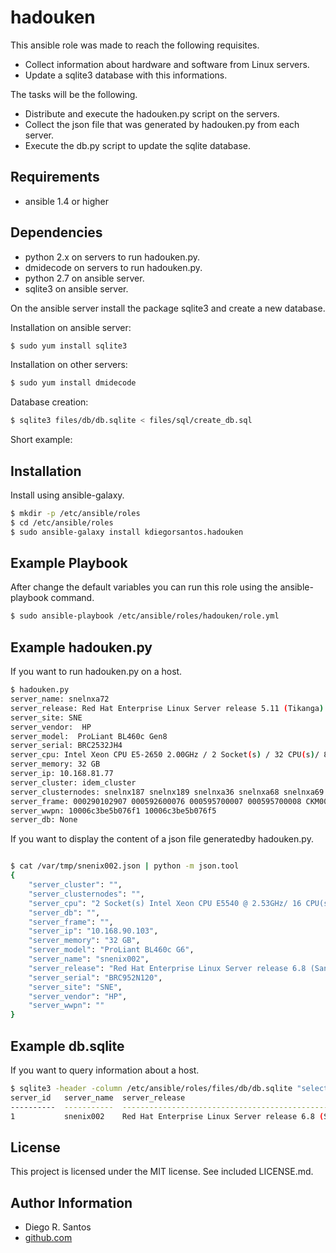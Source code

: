 hadouken
============

This ansible role was made to reach the following requisites.

+ Collect information about hardware and software from Linux servers.
+ Update a sqlite3 database with this informations.

The tasks will be the following.

+ Distribute and execute the hadouken.py script on the servers.
+ Collect the json file that was generated by hadouken.py from each server.
+ Execute the db.py script to update the sqlite database.

Requirements
------------

+ ansible 1.4 or higher

Dependencies
------------

+ python 2.x on servers to run hadouken.py.
+ dmidecode on servers to run hadouken.py.
+ python 2.7 on ansible server.
+ sqlite3 on ansible server.

On the ansible server install the package sqlite3 and create a new database.

Installation on ansible server:
```sh
$ sudo yum install sqlite3
```
Installation on other servers:
```sh
$ sudo yum install dmidecode
```

Database creation:
```sh
$ sqlite3 files/db/db.sqlite < files/sql/create_db.sql
```

Short example:


Installation
------------

Install using ansible-galaxy.

```sh
$ mkdir -p /etc/ansible/roles
$ cd /etc/ansible/roles
$ sudo ansible-galaxy install kdiegorsantos.hadouken
```

Example Playbook
----------------

After change the default variables you can run this role using the ansible-playbook command.

```sh
$ sudo ansible-playbook /etc/ansible/roles/hadouken/role.yml
```

Example hadouken.py
----------------

If you want to run hadouken.py on a host.

```sh
$ hadouken.py
server_name: snelnxa72 
server_release: Red Hat Enterprise Linux Server release 5.11 (Tikanga)
server_site: SNE
server_vendor:  HP
server_model:  ProLiant BL460c Gen8
server_serial: BRC2532JH4
server_cpu: Intel Xeon CPU E5-2650 2.00GHz / 2 Socket(s) / 32 CPU(s)/ 8 Core(s) per socket
server_memory: 32 GB 
server_ip: 10.168.81.77
server_cluster: idem_cluster 
server_clusternodes: snelnx187 snelnx189 snelnxa36 snelnxa68 snelnxa69 snelnxa70 snelnxa71 snelnxa72 snelnxa73
server_frame: 000290102907 000592600076 000595700007 000595700008 CKM00154803864
server_wwpn: 10006c3be5b076f1 10006c3be5b076f5 
server_db: None
```
If you want to display the content of a json file generatedby hadouken.py.

```sh

$ cat /var/tmp/snenix002.json | python -m json.tool
{
    "server_cluster": "",
    "server_clusternodes": "",
    "server_cpu": "2 Socket(s) Intel Xeon CPU E5540 @ 2.53GHz/ 16 CPU(s)/ 4 Core(s) per socket",
    "server_db": "",
    "server_frame": "",
    "server_ip": "10.168.90.103",
    "server_memory": "32 GB",
    "server_model": "ProLiant BL460c G6",
    "server_name": "snenix002",
    "server_release": "Red Hat Enterprise Linux Server release 6.8 (Santiago)",
    "server_serial": "BRC952N120",
    "server_site": "SNE",
    "server_vendor": "HP",
    "server_wwpn": ""
}
```

Example db.sqlite
----------------

If you want to query information about a host.

```sh
$ sqlite3 -header -column /etc/ansible/roles/files/db/db.sqlite "select * from info where server_name = 'snelnxa72'"
server_id   server_name  server_release                                          server_site  server_vendor  server_model        server_serial  server_cpu                                                                   server_memory  server_ip      server_cluster  server_clusternodes  server_frame  server_wwpn  server_db   server_owner  server_rack  server_console  last_update
----------  -----------  ------------------------------------------------------  -----------  -------------  ------------------  -------------  ---------------------------------------------------------------------------  -------------  -------------  --------------  -------------------  ------------  -----------  ----------  ------------  -----------  --------------  -----------
1           snenix002    Red Hat Enterprise Linux Server release 6.8 (Santiago)  SNE          HP             ProLiant BL460c G6  BRC952N120     2 Socket(s) Intel Xeon CPU E5540 @ 2.53GHz/ 16 CPU(s)/ 4 Core(s) per socket  32 GB          10.168.90.103                                                                                                                         2016-09-23 

```

License
-------

This project is licensed under the MIT license. See included LICENSE.md.


Author Information
-------

* Diego R. Santos
* [github.com](https://github.com/kdiegorsantos)

